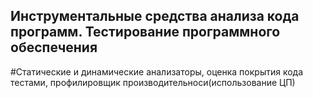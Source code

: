 ## Инструментальные средства анализа кода программ. Тестирование программного обеспечения
#Статические и динамические анализаторы, оценка покрытия кода тестами, профилировщик производительноси(использование ЦП)

